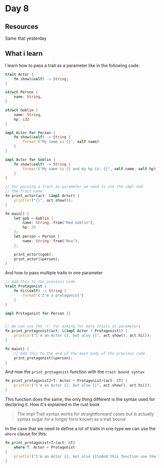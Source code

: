 # Day 8

## Resources

Same that yesterday

## What i learn

I learn how to pass a trait as a parameter like in the following code:
```rs
trait Actor {
    fn show(&self) -> String; 
}

struct Person {
    name: String,
}

struct Goblin {
    name: String,
    hp: i32
}

impl Actor for Person {
    fn show(&self) -> String {
        format!("My name is {}", self.name)
    }
}

impl Actor for Goblin {
    fn show(&self) -> String {
        format!("My name is {} and my hp is: {}", self.name, self.hp)
    }
}

// For passing a trait as parameter we need to use the impl and
// the trait name
fn print_actor(act: &impl Actor) {
    println!("{}", act.show());
}

fn main() {
    let gob = Goblin {
        name: String::from("Red Goblin"),
        hp: 20
    };
    let person = Person {
        name: String::from("Noa"),
    };

    print_actor(&gob);
    print_actor(&person);
}
```

And how to pass multiple traits in one parameter

```rs
// Add this to the previous code
trait Protagonist {
    fn hi(&self) -> String {
        format!("I'm a protagonist")
    }
}

impl Protagonist for Person {}


// We can use the '+' for asking for more traits as parameters
fn print_protagonist(act: &(impl Actor + Protagonist)) {
    println!("I'm an Actor {}, but also {}", act.show(), act.hi());
}

fn main() {
    // Add this to the end of the main body of the previous code
    print_protagonist(&person);
}
```

And now the `print_protagonist` function with the `trait bound syntax`
```rs
fn print_protagonist2<T: Actor + Protagonist>(act: &T) {
    println!("I'm an Actor {}, but also {}", act.show(), act.hi());
}
```

This function does the same, the only thing different is the syntax used for declaring it.
How it's explained in the rust book

> The impl Trait syntax works for straightforward cases but is actually syntax sugar for a longer form known as a trait bound

In the case that we need to define a lot of traits in one type we can use the `where` clause for this:

```rs
fn print_protagonist<T>(act: &T) 
    where T: Actor + Protagonist
{
    println!("I'm an Actor {}, but also {}\nAnd this function use the trait bount syntax", act.show(), act.hi());
}
```